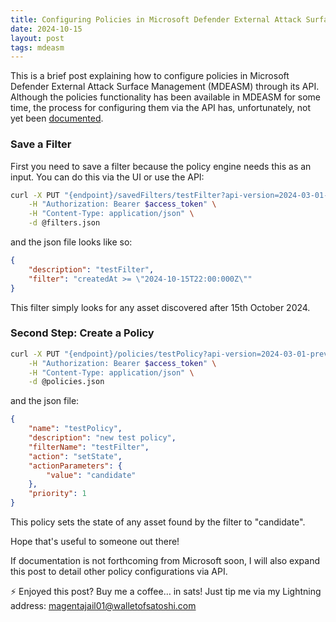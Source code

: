 ```yaml
---
title: Configuring Policies in Microsoft Defender External Attack Surface Management (MDEASM) via API
date: 2024-10-15
layout: post
tags: mdeasm
---
```


This is a brief post explaining how to configure policies in Microsoft Defender External Attack Surface Management (MDEASM) through its API. Although the policies functionality has been available in MDEASM for some time, the process for configuring them via the API has, unfortunately, not yet been [documented](https://learn.microsoft.com/en-us/rest/api/defenderforeasm/). 

### Save a Filter

First you need to save a filter because the policy engine needs this as an input. You can do this via the UI or use the API:

```bash
curl -X PUT "{endpoint}/savedFilters/testFilter?api-version=2024-03-01-preview" \
    -H "Authorization: Bearer $access_token" \
    -H "Content-Type: application/json" \
    -d @filters.json
```

and the json file looks like so:

```json
{
    "description": "testFilter",
    "filter": "createdAt >= \"2024-10-15T22:00:000Z\""
}
```

This filter simply looks for any asset discovered after 15th October 2024.

### Second Step: Create a Policy

```bash
curl -X PUT "{endpoint}/policies/testPolicy?api-version=2024-03-01-preview" \
    -H "Authorization: Bearer $access_token" \
    -H "Content-Type: application/json" \
    -d @policies.json
```

and the json file:

```json
{
    "name": "testPolicy",
    "description": "new test policy",
    "filterName": "testFilter",
    "action": "setState",
    "actionParameters": {
        "value": "candidate"
    },
    "priority": 1
}
```

This policy sets the state of any asset found by the filter to "candidate".

Hope that's useful to someone out there!

If documentation is not forthcoming from Microsoft soon, I will also expand this post to detail other policy configurations via API. 

⚡️ Enjoyed this post? Buy me a coffee… in sats! Just tip me via my Lightning address: magentajail01@walletofsatoshi.com